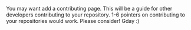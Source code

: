 You may want add a contributing page. 
This will be a guide for other developers contributing to your repository. 
1-6 pointers on contributing to your repositories would work. 
Please consider! 
Gday
:)
